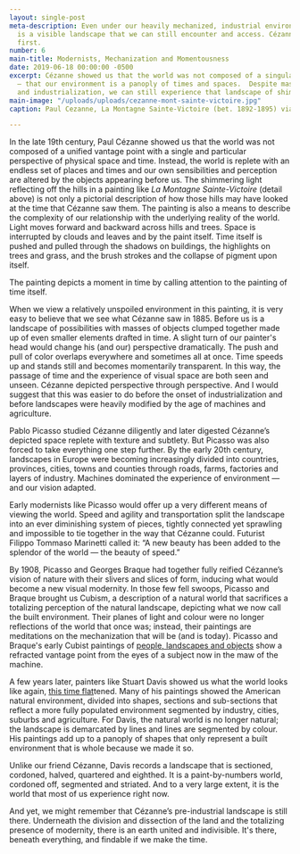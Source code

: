 ```yaml
---
layout: single-post
meta-description: Even under our heavily mechanized, industrial environment, there
  is a visible landscape that we can still encounter and access. Cézanne showed us
  first.
number: 6
main-title: Modernists, Mechanization and Momentousness
date: 2019-06-18 00:00:00 -0500
excerpt: Cézanne showed us that the world was not composed of a singular vantage point
  — that our environment is a panoply of times and spaces.  Despite massive mechanization
  and industrialization, we can still experience that landscape of shimmering possibility.
main-image: "/uploads/uploads/cezanne-mont-sainte-victoire.jpg"
caption: Paul Cezanne, La Montagne Sainte-Victoire (bet. 1892-1895) via Wikimedia.

---
```

In the late 19th century, Paul Cézanne showed us that the world was not composed of a unified vantage point with a single and particular perspective of physical space and time. Instead, the world is replete with an endless set of places and times and our own sensibilities and perception are  altered by the objects appearing before us. The shimmering light reflecting off the hills in a painting like _La Montagne Sainte-Victoire_ (detail above) is not only a pictorial description of how those hills may have looked at the time that Cézanne saw them. The painting is also a means to describe the complexity of our relationship with the underlying reality of the world. Light moves forward and backward across hills and trees. Space is interrupted by clouds and leaves and by the paint itself. Time itself is pushed and pulled through the shadows on buildings, the highlights on trees and grass, and the brush strokes and the collapse of pigment upon itself.

The painting depicts a moment in time by calling attention to the painting of time itself.

When we view a relatively unspoiled environment in this painting, it is very easy to believe that we see what Cézanne saw in 1885. Before us is a landscape of possibilities with masses of objects clumped together made up of even smaller elements drafted in time. A slight turn of our painter's head would change his (and our) perspective dramatically. The push and pull of color overlaps everywhere and sometimes all at once. Time speeds up and stands still and becomes momentarily transparent. In this way, the passage of time and the experience of visual space are both seen and unseen. Cézanne depicted perspective through perspective. And I would suggest that this was easier to do before the onset of industrialization and before landscapes were heavily modified by the age of machines and agriculture.

Pablo Picasso studied Cézanne diligently and later digested Cézanne’s depicted space replete with texture and subtlety. But Picasso was also forced to take everything one step further. By the early 20th century, landscapes in Europe were becoming increasingly divided into countries, provinces, cities, towns and counties through roads, farms, factories and layers of industry. Machines dominated the experience of environment — and our vision adapted.

Early modernists like Picasso would offer up a very different means of viewing the world. Speed and agility and transportation split the landscape into an ever diminishing system of pieces, tightly connected yet sprawling and impossible to tie together in the way that Cézanne could. Futurist Filippo Tommaso Marinetti called it: “A new beauty has been added to the splendor of the world — the beauty of speed.”

By 1908, Picasso and Georges Braque had together fully reified Cézanne’s vision of nature with their slivers and slices of form, inducing what would become a new visual modernity. In those few fell swoops, Picasso and Braque brought us Cubism, a description of a natural world that sacrifices a totalizing perception of the natural landscape, depicting what we now call the built environment. Their planes of light and colour were no longer reflections of the world that once was; instead, their paintings are meditations on the mechanization that will be (and is today). Picasso and Braque's early Cubist paintings of [people, landscapes and objects]() show a refracted vantage point from the eyes of a  subject now in the maw of the machine.

A few years later, painters like Stuart Davis showed us what the world looks like again, [this time flat](https://www.nybooks.com/articles/2016/10/13/stuart-davis-full-swing-made-it-american/ "ny books")tened. Many of his paintings showed the American natural environment, divided into shapes, sections and sub-sections that reflect a  more fully populated environment segmented by industry, cities, suburbs and agriculture. For Davis, the natural world is no longer natural; the landscape is demarcated by lines and lines are segmented by colour. His paintings add up to a panoply of shapes that only represent a built environment that is whole because we made it so.

Unlike our friend Cézanne, Davis records a landscape that is sectioned, cordoned, halved, quartered and eighthed. It is a paint-by-numbers world, cordoned off, segmented and striated. And to a very large extent, it is the world that most of us experience right now.

And yet, we might remember that Cézanne’s pre-industrial landscape is still there. Underneath the division and dissection of the land and the totalizing presence of modernity, there is an earth united and indivisible. It's there, beneath everything, and findable if we make the time.